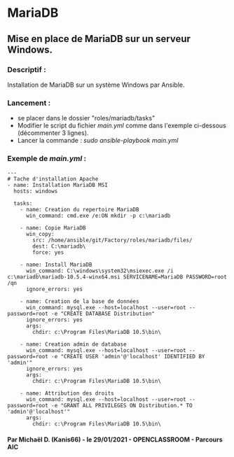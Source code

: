 # MariaDB
## Mise en place de MariaDB sur un serveur Windows.



### Descriptif :

Installation de MariaDB sur un système Windows par Ansible.



### Lancement :

- se placer dans le dossier "roles/mariadb/tasks"
- Modifier le script du fichier *main.yml* comme dans l'exemple ci-dessous (décommenter 3 lignes).
- Lancer la commande :
	*sudo ansible-playbook main.yml*



### Exemple de *main.yml* : 

```
---
# Tache d'installation Apache
- name: Installation MariaDB MSI
  hosts: windows

  tasks:
    - name: Creation du repertoire MariaDB
      win_command: cmd.exe /e:ON mkdir -p c:\mariadb 

    - name: Copie MariaDB
      win_copy:
        src: /home/ansible/git/Factory/roles/mariadb/files/
        dest: C:\mariadb\
        force: yes

    - name: Install MariaDB
      win_command: C:\windows\system32\msiexec.exe /i c:\mariadb\mariadb-10.5.4-winx64.msi SERVICENAME=MariaDB PASSWORD=root /qn
      ignore_errors: yes

    - name: Creation de la base de données
      win_command: mysql.exe --host=localhost --user=root --password=root -e "CREATE DATABASE Distribution"
      ignore_errors: yes
      args:
        chdir: c:\Program Files\MariaDB 10.5\bin\

    - name: Creation admin de database
      win_command: mysql.exe --host=localhost --user=root --password=root -e "CREATE USER 'admin'@'localhost' IDENTIFIED BY 'admin'"
      ignore_errors: yes
      args:
        chdir: c:\Program Files\MariaDB 10.5\bin\

    - name: Attribution des droits
      win_command: mysql.exe --host=localhost --user=root --password=root -e "GRANT ALL PRIVILEGES ON Distribution.* TO 'admin'@'localhost'"
      args:
        chdir: c:\Program Files\MariaDB 10.5\bin\

```



#### Par Michaël D. (Kanis66) - le 29/01/2021 - OPENCLASSROOM - Parcours AIC